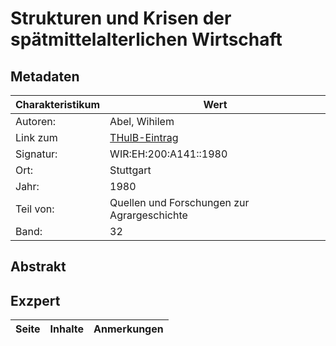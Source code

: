 # Strukturen und Krisen der spätmittelalterlichen Wirtschaft

## Metadaten
|Charakteristikum|Wert|
|-|-|
|Autoren:|Abel, Wihilem|
|Link zum|[THulB-Eintrag](https://suche.thulb.uni-jena.de/Record/027468852?sid=51794197)|
|Signatur:|WIR:EH:200:A141::1980|
|Ort:|Stuttgart|
|Jahr:|1980|
|Teil von:|Quellen und Forschungen zur Agrargeschichte|
|Band:|32|

## Abstrakt

## Exzpert
|Seite|Inhalte|Anmerkungen|
|-|-|-|

